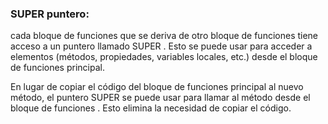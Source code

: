 ### SUPER puntero:
cada bloque de funciones que se deriva de otro bloque de funciones tiene acceso a un puntero llamado SUPER . 
Esto se puede usar para acceder a elementos (métodos, propiedades, variables locales, etc.) desde el bloque de funciones principal.

En lugar de copiar el código del bloque de funciones principal al nuevo método, el puntero SUPER se puede usar para llamar al método desde el bloque de funciones  . Esto elimina la necesidad de copiar el código.